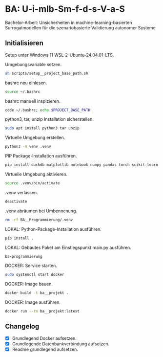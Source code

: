 # BA: U-i-mlb-Sm-f-d-s-V-a-S 

Bachelor-Arbeit: Unsicherheiten in machine-learning-basierten Surrogatmodellen für die szenariobasierte Validierung autonomer Systeme

## Initialisieren

Setup unter Windows 11 WSL-2-Ubuntu-24.04.01-LTS.

Umgebungsvariable setzen.
```bash
sh scripts/setup__project_base_path.sh
```

bashrc neu einlesen.
```bash
source ~/.bashrc
```

bashrc manuell inspizieren.
```bash
code ~/.bashrc; echo $PROJECT_BASE_PATH
```

python3, tar, unzip Installation sicherstellen.
```bash
sudo apt install python3 tar unzip 
```

Virtuelle Umgebung erstellen.
```bash
python3 -m venv .venv
```

PIP Package-Installation ausführen.
```bash
pip install duckdb matplotlib notebook numpy pandas torch scikit-learn scipy tensorflow torchvision
```

Virtuelle Umgebung aktivieren.
```bash
source .venv/bin/activate
```

.venv verlassen.
```bash
deactivate
```

.venv abräumen bei Umbennenung.
```bash
rm -rf BA__Programmierung/.venv
```

LOKAL: Python-Package-Installation ausführen.
```bash
pip install .
```

LOKAL: Gebautes Paket am Einstiegspunkt main.py ausführen.
```bash
ba-programmierung
```

DOCKER: Service starten. 
```bash
sudo systemctl start docker
```

DOCKER: Image bauen.
```bash
docker build -t ba__projekt .
```

DOCKER: Image ausführen.
```bash
docker run --rm ba__projekt:latest
```

## Changelog
- [x] Grundlegend Docker aufsetzen.
- [x] Grundlegende Datenbankverbindung aufsetzen.
- [x] Readme grundlegend aufsetzen.